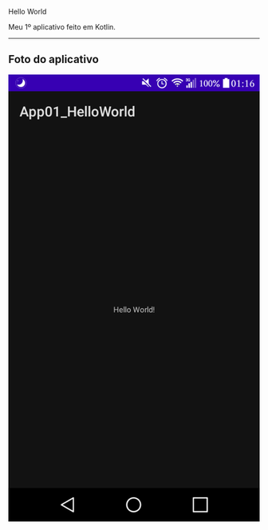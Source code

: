 Hello World

Meu 1º aplicativo feito em Kotlin.

---

## Foto do aplicativo

![App](/App01_HelloWorld/readme-images/app.png)
